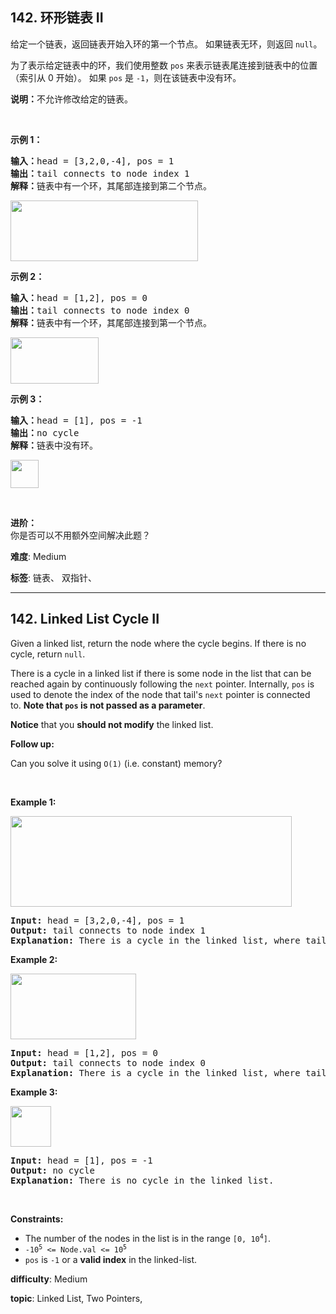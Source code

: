 <h2>142. 环形链表 II</h2><p>给定一个链表，返回链表开始入环的第一个节点。&nbsp;如果链表无环，则返回&nbsp;<code>null</code>。</p>

<p>为了表示给定链表中的环，我们使用整数 <code>pos</code> 来表示链表尾连接到链表中的位置（索引从 0 开始）。 如果 <code>pos</code> 是 <code>-1</code>，则在该链表中没有环。</p>

<p><strong>说明：</strong>不允许修改给定的链表。</p>

<p>&nbsp;</p>

<p><strong>示例 1：</strong></p>

<pre><strong>输入：</strong>head = [3,2,0,-4], pos = 1
<strong>输出：</strong>tail connects to node index 1
<strong>解释：</strong>链表中有一个环，其尾部连接到第二个节点。
</pre>

<p><img alt="" src="https://assets.leetcode-cn.com/aliyun-lc-upload/uploads/2018/12/07/circularlinkedlist.png" style="height: 97px; width: 300px;"></p>

<p><strong>示例&nbsp;2：</strong></p>

<pre><strong>输入：</strong>head = [1,2], pos = 0
<strong>输出：</strong>tail connects to node index 0
<strong>解释：</strong>链表中有一个环，其尾部连接到第一个节点。
</pre>

<p><img alt="" src="https://assets.leetcode-cn.com/aliyun-lc-upload/uploads/2018/12/07/circularlinkedlist_test2.png" style="height: 74px; width: 141px;"></p>

<p><strong>示例 3：</strong></p>

<pre><strong>输入：</strong>head = [1], pos = -1
<strong>输出：</strong>no cycle
<strong>解释：</strong>链表中没有环。
</pre>

<p><img alt="" src="https://assets.leetcode-cn.com/aliyun-lc-upload/uploads/2018/12/07/circularlinkedlist_test3.png" style="height: 45px; width: 45px;"></p>

<p>&nbsp;</p>

<p><strong>进阶：</strong><br>
你是否可以不用额外空间解决此题？</p>


 **难度**: Medium

 **标签**: 链表、 双指针、 


------

<h2>142. Linked List Cycle II</h2><p>Given a linked list, return the node where the cycle begins. If there is no cycle, return <code>null</code>.</p>

<p>There is a cycle in a linked list if there is some node in the list that can be reached again by continuously following the&nbsp;<code>next</code>&nbsp;pointer. Internally, <code>pos</code>&nbsp;is used to denote the index of the node that&nbsp;tail&#39;s&nbsp;<code>next</code>&nbsp;pointer is connected to.&nbsp;<strong>Note that&nbsp;<code>pos</code>&nbsp;is not passed as a parameter</strong>.</p>

<p><strong>Notice</strong> that you <strong>should not modify</strong> the linked list.</p>

<p><strong>Follow up:</strong></p>

<p>Can you solve it using <code>O(1)</code> (i.e. constant) memory?</p>

<p>&nbsp;</p>
<p><strong>Example 1:</strong></p>
<img alt="" src="https://assets.leetcode.com/uploads/2018/12/07/circularlinkedlist.png" style="height: 145px; width: 450px;" />
<pre>
<strong>Input:</strong> head = [3,2,0,-4], pos = 1
<strong>Output:</strong> tail connects to node index 1
<strong>Explanation:</strong> There is a cycle in the linked list, where tail connects to the second node.
</pre>

<p><strong>Example 2:</strong></p>
<img alt="" src="https://assets.leetcode.com/uploads/2018/12/07/circularlinkedlist_test2.png" style="height: 105px; width: 201px;" />
<pre>
<strong>Input:</strong> head = [1,2], pos = 0
<strong>Output:</strong> tail connects to node index 0
<strong>Explanation:</strong> There is a cycle in the linked list, where tail connects to the first node.
</pre>

<p><strong>Example 3:</strong></p>
<img alt="" src="https://assets.leetcode.com/uploads/2018/12/07/circularlinkedlist_test3.png" style="height: 65px; width: 65px;" />
<pre>
<strong>Input:</strong> head = [1], pos = -1
<strong>Output:</strong> no cycle
<strong>Explanation:</strong> There is no cycle in the linked list.
</pre>

<p>&nbsp;</p>
<p><strong>Constraints:</strong></p>

<ul>
	<li>The number of the nodes in the list is in the range <code>[0, 10<sup>4</sup>]</code>.</li>
	<li><code>-10<sup>5</sup> &lt;= Node.val &lt;= 10<sup>5</sup></code></li>
	<li><code>pos</code> is <code>-1</code> or a <strong>valid index</strong> in the linked-list.</li>
</ul>


 **difficulty**: Medium

 **topic**: Linked List, Two Pointers, 

